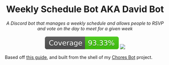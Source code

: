 <h1 align='center'>
  Weekly Schedule Bot AKA David Bot <br/>
</h1>

<p align='center'>
  <i>A Discord bot that manages a weekly schedule and allows people to RSVP and vote on the day to meet for a given week</i> 
  </br></br>
  <img src='cov-badge.svg'>
  <a href='https://github.com/moromis/david-bot/actions/workflows/test.yaml'>
    <img src='https://github.com/moromis/david-bot/actions/workflows/test.yaml/badge.svg'>
  </a>
</p>

Based off [this guide](https://betterprogramming.pub/build-a-discord-bot-with-aws-lambda-api-gateway-cc1cff750292), and built from the shell of my [Chores Bot](https://github.com/moromis/chores-bot) project.